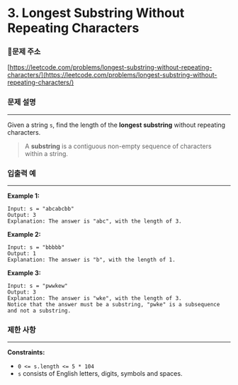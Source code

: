 # 3. Longest Substring Without Repeating Characters

### **🚩문제 주소**

[https://leetcode.com/problems/longest-substring-without-repeating-characters/](https://leetcode.com/problems/longest-substring-without-repeating-characters/)

### 문제 설명

---

Given a string `s`, find the length of the **longest substring** without repeating characters.

> A **substring** is a contiguous non-empty sequence of characters within a string.
> 

### 입출력 예

---

**Example 1:**

```
Input: s = "abcabcbb"
Output: 3
Explanation: The answer is "abc", with the length of 3.
```

**Example 2:**

```
Input: s = "bbbbb"
Output: 1
Explanation: The answer is "b", with the length of 1.
```

**Example 3:**

```
Input: s = "pwwkew"
Output: 3
Explanation: The answer is "wke", with the length of 3.
Notice that the answer must be a substring, "pwke" is a subsequence and not a substring.
```

### 제한 사항

---

**Constraints:**

- `0 <= s.length <= 5 * 104`
- `s` consists of English letters, digits, symbols and spaces.
